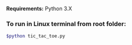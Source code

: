 <strong>Requirements:</strong>
Python 3.X

### To run in Linux terminal from root folder:
```bash
$python tic_tac_toe.py
```
